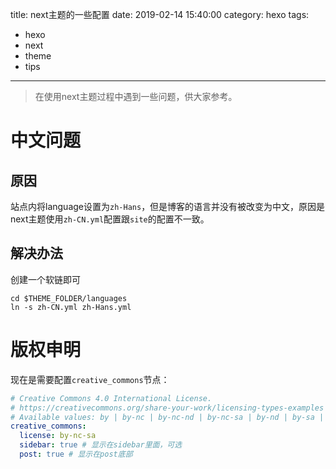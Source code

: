 title: next主题的一些配置 
date: 2019-02-14 15:40:00
category: hexo
tags:
 - hexo
 - next
 - theme
 - tips
---
> 在使用next主题过程中遇到一些问题，供大家参考。

<!-- more -->
# 中文问题
## 原因
站点内将language设置为`zh-Hans`，但是博客的语言并没有被改变为中文，原因是next主题使用`zh-CN.yml`配置跟`site`的配置不一致。
## 解决办法
创建一个软链即可
```shell
cd $THEME_FOLDER/languages
ln -s zh-CN.yml zh-Hans.yml
```
# 版权申明
现在是需要配置`creative_commons`节点：
```yaml
# Creative Commons 4.0 International License.
# https://creativecommons.org/share-your-work/licensing-types-examples
# Available values: by | by-nc | by-nc-nd | by-nc-sa | by-nd | by-sa | zero
creative_commons:
  license: by-nc-sa
  sidebar: true # 显示在sidebar里面，可选
  post: true # 显示在post底部
```

